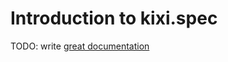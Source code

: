 # Introduction to kixi.spec

TODO: write [great documentation](http://jacobian.org/writing/what-to-write/)
